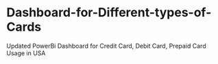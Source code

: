 # Dashboard-for-Different-types-of-Cards
Updated PowerBi Dashboard for Credit Card, Debit Card, Prepaid Card Usage in USA
